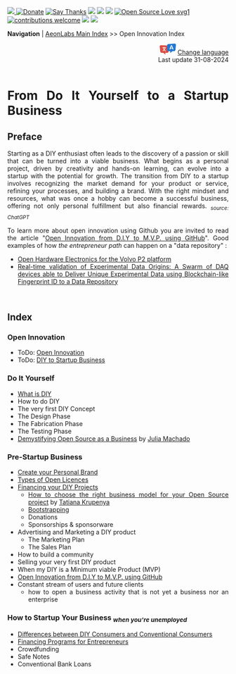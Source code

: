 [![](https://dcbadge.vercel.app/api/server/hw3j3RwfJf) ](https://discord.gg/hw3j3RwfJf)
 [![Donate](https://img.shields.io/badge/donate-$-brown.svg?style=for-the-badge)](http://paypal.me/mtpsilva)
 [![Say Thanks](https://img.shields.io/badge/Say%20Thanks-!-yellow.svg?style=for-the-badge)](https://saythanks.io/to/mtpsilva)
![](https://img.shields.io/github/last-commit/aeonSolutions/aeonSolutions?style=for-the-badge)
<img src="https://us-central1-trackgit-analytics.cloudfunctions.net/token/ping/lztozx5fhr486ojv78ol" />
![](https://views.whatilearened.today/views/github/aeonSolutions/aeonSolutions.svg)
[![Open Source Love svg1](https://badges.frapsoft.com/os/v1/open-source.svg?v=103)](#)
[![contributions welcome](https://img.shields.io/badge/contributions-welcome-brightgreen.svg?style=flat&label=Contributions&colorA=red&colorB=black	)](#)
[<img src="https://cdn.buymeacoffee.com/buttons/v2/default-yellow.png" data-canonical-src="https://cdn.buymeacoffee.com/buttons/v2/default-yellow.png" height="30" />](https://www.buymeacoffee.com/migueltomas)
<a href="https://github.com/sponsors/aeonSolutions">
  <img height="40" src="https://github.com/aeonSolutions/PCB-Prototyping-Catalogue/blob/main/media/become_a_github_sponsor.png">
</a>


**Navigation** | [AeonLabs Main Index](https://github.com/aeonSolutions/aeonSolutions/blob/main/aeonSolutions-Main-Index.md)  >>  Open Innovation Index

<div align="right">
   <img height="25" src="https://github.com/aeonSolutions/aeonSolutions/blob/main/media/language-icon.png"> 
 <a href="https://github-com.translate.goog/aeonSolutions/aeonSolutions/blob/main/open-innovation-book-index.md?_x_tr_sl=en&_x_tr_tl=nl&_x_tr_hl=en&_x_tr_pto=wapp">Change language</a> <br>
Last update 31-08-2024
</div>

<br>

<div align="justify">
  
# From Do It Yourself to a Startup Business

## Preface
Starting as a DIY enthusiast often leads to the discovery of a passion or skill that can be turned into a viable business. What begins as a personal project, driven by creativity and hands-on learning, can evolve into a startup with the potential for growth. The transition from DIY to a startup involves recognizing the market demand for your product or service, refining your processes, and building a brand. With the right mindset and resources, what was once a hobby can become a successful business, offering not only personal fulfillment but also financial rewards. <sub> *source: ChatGPT* </sub>

To learn more about open innovation using Github you are invited to read the article "[Open Innovation from D.I.Y to M.V.P. using GitHub](https://www.linkedin.com/pulse/open-innovation-from-diy-mvp-using-github-miguel-silva-asoaf/?trackingId=2J7XZsGWQkqOWCAluFR8dg%3D%3D)". Good examples of how *the entrepreneur path* can happen on a "data repository" :
- [Open Hardware Electronics for the Volvo P2 platform](https://github.com/aeonSolutions/AeonLabs-AI-Volvo-MKII-Open-Hardware/wiki)
- [Real-time validation of Experimental Data Origins: A Swarm of DAQ devices able to Deliver Unique Experimental Data using Blockchain-like Fingerprint ID to a Data Repository](https://github.com/aeonSolutions/openScience-Smart-DAQ-to-Upload-Live-Experimental-Data-to-a-Data-Repository/wiki)

<br>

## Index
### Open Innovation
- ToDo: [Open Innovation](https://github.com/aeonSolutions/aeonSolutions/blob/main/open-innovation.md)
- ToDo: [DIY to Startup Business](https://github.com/aeonSolutions/aeonSolutions/blob/main/DIY-to-Startup-Business.md)

### Do It Yourself 
- [What is DIY](https://en.wikipedia.org/wiki/Do_it_yourself)
- How to do DIY
- The very first DIY Concept 
- The Design Phase
- The Fabrication Phase
- The Testing Phase
- [Demystifying Open Source as a Business](https://opensource.net/demystifying-open-source-as-a-business/) by [Julia Machado](https://opensource.net/author/juliamachado/)

### Pre-Startup Business
- [Create your Personal Brand](https://www.wix.com/blog/personal-branding-the-ultimate-guide)
- [Types of Open Licences](https://snyk.io/learn/open-source-licenses/)
- [Financing your DIY Projects](https://github.com/aeonSolutions/aeonSolutions/blob/main/Financing%20Your%20DIY%20projects.md)
  - [How to choose the right business model for your Open Source project](https://opensource.net/choose-right-business-model-open-source-project/) by [Tatiana Krupenya](https://opensource.net/author/tatianakrupenya/) 
  - [Bootstrapping](https://github.com/aeonSolutions/aeonSolutions/blob/main/Financing_Your_DIY_Projects_Bootstrapping.md)
  - Donations
  - Sponsorships & sponsorware
- Advertising and Marketing a DIY product 
  - The Marketing Plan
  - The Sales Plan 
- How to build a community
- Selling your very first DIY product 
- When my DIY is a Minimum viable Product (MVP)
- [Open Innovation from D.I.Y to M.V.P. using GitHub](https://www.linkedin.com/pulse/open-innovation-from-diy-mvp-using-github-miguel-silva-asoaf/?trackingId=2J7XZsGWQkqOWCAluFR8dg%3D%3D)
- Constant stream of users and future clients
  - how to open a business activity that is not yet a business nor an enterprise  
 
### How to Startup Your Business <sub>*when you're unemployed*</sub> 
- [Differences between DIY Consumers and Conventional Consumers](https://github.com/aeonSolutions/aeonSolutions/blob/main/Differences_between_DIY_Consumers_and_Conventional_Consumers%20.md)
- [Financing Programs for Entrepreneurs](https://github.com/aeonSolutions/aeonSolutions/blob/main/startup_financing_programs_for_the_unemployed.md)
- Crowdfunding
- Safe Notes
- Conventional Bank Loans

</div>
